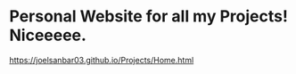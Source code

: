# Personal Website for all my Projects! Niceeeee.
https://joelsanbar03.github.io/Projects/Home.html
